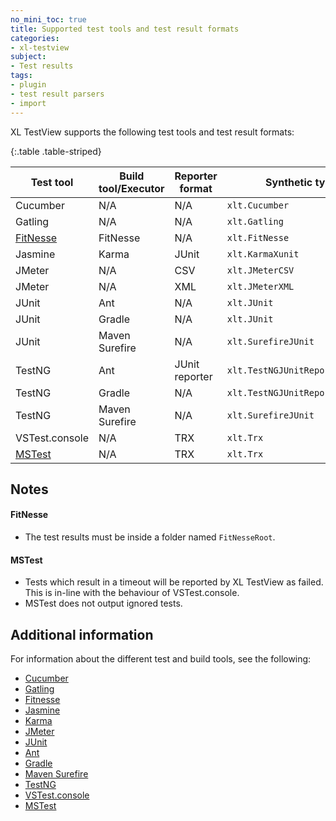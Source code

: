 ```yaml
---
no_mini_toc: true
title: Supported test tools and test result formats
categories:
- xl-testview
subject:
- Test results
tags:
- plugin
- test result parsers
- import
---
```


XL TestView supports the following test tools and test result formats:

{:.table .table-striped}

| Test tool | Build tool/Executor | Reporter format | Synthetic type | Type |
| --------- | ------------------- | --------------- | -------------- | ---- |
| Cucumber | N/A | N/A | `xlt.Cucumber` | Functional |
| Gatling | N/A | N/A | `xlt.Gatling` | Performance |
| [FitNesse](#fitnesse) | FitNesse | N/A | `xlt.FitNesse` | Functional | 
| Jasmine | Karma | JUnit | `xlt.KarmaXunit`          | Functional |
| JMeter | N/A | CSV | `xlt.JMeterCSV` | Performance |
| JMeter | N/A | XML | `xlt.JMeterXML` | Performance |
| JUnit | Ant | N/A | `xlt.JUnit` | Functional |
| JUnit | Gradle | N/A | `xlt.JUnit` | Functional |
| JUnit | Maven Surefire | N/A | `xlt.SurefireJUnit` | Functional |
| TestNG | Ant | JUnit reporter | `xlt.TestNGJUnitReportReporter` | Functional |
| TestNG | Gradle | N/A | `xlt.TestNGJUnitReportReporter` | Functional |
| TestNG | Maven Surefire | N/A | `xlt.SurefireJUnit` | Functional |
| VSTest.console | N/A | TRX | `xlt.Trx` | Functional |
| [MSTest](#mstest) | N/A | TRX | `xlt.Trx` | Functional | 


Notes
-----

#### FitNesse
* The test results must be inside a folder named `FitNesseRoot`.


#### MSTest
* Tests which result in a timeout will be reported by XL TestView as failed. This is in-line with the behaviour of VSTest.console.
* MSTest does not output ignored tests.

Additional information
----------------------
For information about the different test and build tools, see the following:

* [Cucumber](http://cukes.info/)
* [Gatling](http://gatling.io/)
* [Fitnesse](http://www.fitnesse.org/)
* [Jasmine](http://jasmine.github.io/)
* [Karma](http://karma-runner.github.io)
* [JMeter](http://jmeter.apache.org/)
* [JUnit](http://junit.org)
* [Ant](http://ant.apache.org/)
* [Gradle](http://gradle.org/)
* [Maven Surefire](https://maven.apache.org/surefire/maven-surefire-plugin/)
* [TestNG](http://testng.org/)
* [VSTest.console](http://msdn.microsoft.com/en-us/library/jj155800.aspx)
* [MSTest](http://msdn.microsoft.com/en-us/library/jj155804.aspx)
